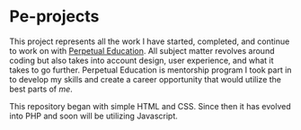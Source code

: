 # Pe-projects

This project represents all the work I have started, completed, and continue to work on with [Perpetual Education](https://perpetual.education/). All subject matter revolves around coding but also takes into account design, user experience, and what it takes to go further. Perpetual Education is mentorship program I took part in to develop my skills and create a career opportunity that would utilize the best parts of *me*.

This repository began with simple HTML and CSS. Since then it has evolved into PHP and soon will be utilizing Javascript.
